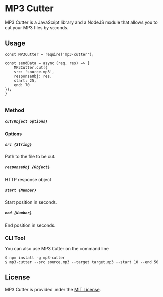 # MP3 Cutter

MP3 Cutter is a JavaScript library and a NodeJS module that allows you to cut your MP3 files by seconds.

## Usage

```
const MP3Cutter = require('mp3-cutter');

const sendData = async (req, res) => {
    MP3Cutter.cut({
    src: 'source.mp3',
    responseObj: res,
    start: 25,
    end: 70
});
}


```

### Method

##### `cut(Object options)`

#### Options

##### `src {String}`

Path to the file to be cut.

##### `responseObj {Object}`

HTTP response object

##### `start {Number}`

Start position in seconds.

##### `end {Number}`

End position in seconds.

### CLI Tool

You can also use MP3 Cutter on the command line.

```
$ npm install -g mp3-cutter
$ mp3-cutter --src source.mp3 --target target.mp3 --start 10 --end 50
```

## License

MP3 Cutter is provided under the [MIT License](https://opensource.org/licenses/MIT).

